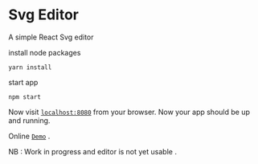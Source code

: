 # Svg Editor

A simple React Svg editor

install node packages
```
yarn install
```
start app
```
npm start
```

Now visit [`localhost:8080`](http://localhost:8080) from your browser. Now your app should be up and running.

Online [`Demo`](https://interstellers.github.io/svgEditor/) .

NB : Work in progress and editor is not yet usable .

